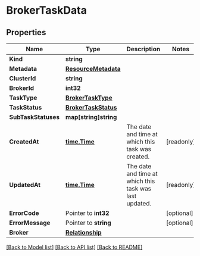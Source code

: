 # BrokerTaskData

## Properties

Name | Type | Description | Notes
------------ | ------------- | ------------- | -------------
**Kind** | **string** |  | 
**Metadata** | [**ResourceMetadata**](ResourceMetadata.md) |  | 
**ClusterId** | **string** |  | 
**BrokerId** | **int32** |  | 
**TaskType** | [**BrokerTaskType**](BrokerTaskType.md) |  | 
**TaskStatus** | [**BrokerTaskStatus**](BrokerTaskStatus.md) |  | 
**SubTaskStatuses** | **map[string]string** |  | 
**CreatedAt** | [**time.Time**](time.Time.md) | The date and time at which this task was created. | [readonly] 
**UpdatedAt** | [**time.Time**](time.Time.md) | The date and time at which this task was last updated. | [readonly] 
**ErrorCode** | Pointer to **int32** |  | [optional] 
**ErrorMessage** | Pointer to **string** |  | [optional] 
**Broker** | [**Relationship**](Relationship.md) |  | 

[[Back to Model list]](../README.md#documentation-for-models) [[Back to API list]](../README.md#documentation-for-api-endpoints) [[Back to README]](../README.md)


